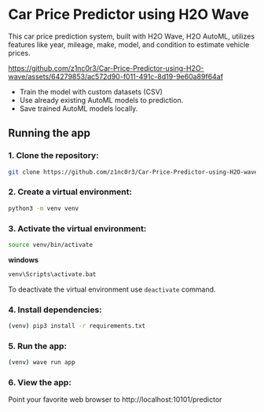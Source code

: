 # Car Price Predictor using H2O Wave

This car price prediction system, built with H2O Wave, H2O AutoML, utilizes features like year,
mileage, make, model, and condition to estimate vehicle prices.


https://github.com/z1nc0r3/Car-Price-Predictor-using-H2O-wave/assets/64279853/ac572d90-f011-491c-8d19-9e60a89f64af

- Train the model with custom datasets (CSV)
- Use already existing AutoML models to prediction.
- Save trained AutoML models locally.


## Running the app

### 1. Clone the repository:

``` bash
git clone https://github.com/z1nc0r3/Car-Price-Predictor-using-H2O-wave
```

### 2. Create a virtual environment:

``` bash
python3 -m venv venv
```

### 3. Activate the virtual environment:
``` bash
source venv/bin/activate
```

**windows**
``` bash
venv\Scripts\activate.bat
```
To deactivate the virtual environment use ```deactivate``` command.

### 4. Install dependencies:

``` bash
(venv) pip3 install -r requirements.txt 
```

### 5. Run the app:
``` bash
(venv) wave run app
```

### 6. View the app:
Point your favorite web browser to http://localhost:10101/predictor

